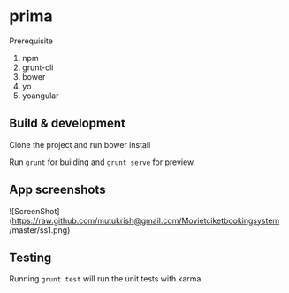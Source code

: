 # prima

Prerequisite

1. npm
2. grunt-cli
3. bower
4. yo
5. yoangular



## Build & development

Clone the project and run bower install

Run `grunt` for building and `grunt serve` for preview.


## App screenshots
![ScreenShot](https://raw.github.com/mutukrish@gmail.com/Movietciketbookingsystem
/master/ss1.png)

	
## Testing

Running `grunt test` will run the unit tests with karma.
